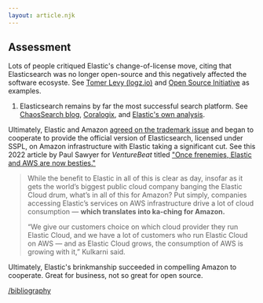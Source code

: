 ```yaml
---
layout: article.njk
---
```


## Assessment

Lots of people critiqued Elastic's change-of-license move, citing that Elasticsearch was no longer open-source and this negatively affected the software ecosyste. See [Tomer Levy (logz.io)](https://logz.io/blog/open-source-elasticsearch-doubling-down) and [Open Source Initiative](https://opensource.org/blog/the-sspl-is-not-an-open-source-license) as examples.

1. Elasticsearch remains by far the most successful search platform. See [ChaosSearch blog](https://www.chaossearch.io/blog/opensearch-vs-elasticsearch-comparison), [Coralogix](https://coralogix.com/guides/elasticsearch/elasticsearch-vs-opensearch-key-differences/), and [Elastic's own analysis](https://www.elastic.co/elasticsearch/opensearch).

Ultimately, Elastic and Amazon [agreed on the trademark issue](https://www.elastic.co/blog/elastic-and-amazon-reach-agreement-on-trademark-infringement-lawsuit) and began to cooperate to provide the official version of Elasticsearch, licensed under SSPL, on Amazon infrastructure with Elastic taking a significant cut. See this 2022 article by Paul Sawyer for _VentureBeat_ titled ["Once frenemies, Elastic and AWS are now besties."](https://venturebeat.com/business/once-frenemies-elastic-and-aws-are-now-besties)

> While the benefit to Elastic in all of this is clear as day, insofar as it gets the world’s biggest public cloud company banging the Elastic Cloud drum, what’s in all of this for Amazon? Put simply, companies accessing Elastic’s services on AWS infrastructure drive a lot of cloud consumption — **which translates into ka-ching for Amazon.**
>
> “We give our customers choice on which cloud provider they run Elastic Cloud, and we have a lot of customers who run Elastic Cloud on AWS — and as Elastic Cloud grows, the consumption of AWS is growing with it,” Kulkarni said.

Ultimately, Elastic's brinkmanship succeeded in compelling Amazon to cooperate. Great for business, not so great for open source.

[/bibliography](/bibliography)
